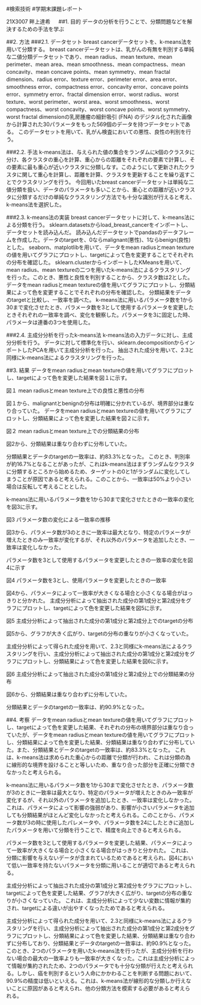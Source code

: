 #検索技術
#学期末課題レポート

21X3007
畔上達希
 
##1. 目的
 データの分析を行うことで、分類問題などを解決するための手法を学ぶ

##2. 方法
###2.1. データセット
 breast cancerデータセットを、k-means法を用いて分類する。
 breast cancerデータセットは、乳がんの有無を判別する単純な二値分類データセットであり、mean radius、mean texture、mean perimeter、mean area、mean smoothness、mean compactness、mean concavity、mean concave points、mean symmetry、mean fractal dimension、radius error、texture error、perimeter error、area error、smoothness error、compactness error、concavity error、concave points error、symmetry error、fractal dimension error、worst radius、worst texture、worst perimeter、worst area、worst smoothness、worst compactness、worst concavity、worst concave points、worst symmetry、worst fractal dimensionの乳房腫瘤の細針吸引 (FNA) のデジタル化された画像から計算された30パラメータをもった569個のデータを持つデータセットである。
 このデータセットを用いて、乳がん検査においての悪性、良性の判別を行う。

###2.2. 手法
 k-means法は、与えられた値の集合をランダムにk個のクラスタに分け、各クラスタの重心を計算、重心からの距離をそれぞれの要素で計算し、その要素に最も重心が近いクラスタに分類しなす。このようにして更新されたクラスタに関して重心を計算し、距離を計算、クラスタを更新することを繰り返すことでクラスタリングを行う。
 今回用いたbreast cancerデータセットは単純な二値分類を扱い、データのパラメータも多いことから、重心との距離が近いクラスタに分類するだけの単純なクラスタリング方法でも十分な識別が行えると考え、k-means法を選択した。

###2.3. k-means法の実装
 breast cancerデータセットに対して、k-means法による分類を行う。
 sklearn.datasetsからload_breast_cancerをインポートし、データセットを読み込んだ。
 読み込んだデータセットでpandasのデータフレームを作成した。データのtargetを、0ならmalignant(悪性)、1ならbenign(良性)とした。
 seaborn、matplotlibを用いて、データをmean radiusとmean textureの値を用いてグラフにプロットし、targetによって色を変更することでそれぞれの分布を確認した。
 sklearn.clusterからインポートしたKMeansを用いて、mean radius、mean textureの二つを用いたk-means法によるクラスタリングを行った。このとき、悪性と良性を判別することから、クラスタ数は2とした。
 データをmean radiusとmean textureの値を用いてグラフにプロットし、分類結果によって色を変更することでそれぞれの分布を確認した。
 分類結果をデータのtargetと比較し、一致率を調べた。
 k-means法に用いるパラメータ数を1から30まで変化させたとき、パラメータ数を3として使用するパラメータを変更したときそれぞれの一致率を調べ、変化を観察した。パラメータを3に固定した時、パラメータは連番の3つを使用した。
 
###2.4. 主成分分析を行ったk-means法
 k-means法の入力データに対し、主成分分析を行う。
 データに対して標準化を行い、sklearn.decompositionからインポートしたPCAを用いて主成分分析を行った。
 抽出された成分を用いて、2.3と同様にk-means法によるクラスタリングを行った。
 
##3. 結果
 データをmean radiusとmean textureの値を用いてグラフにプロットし、targetによって色を変更した結果を図１に示す。

 
図１ mean radiusとmean texture上での良性と悪性の分布

 図１から、malignantとbenignの分布は明確に分かれているが、境界部分は重なり合っていた。
 データをmean radiusとmean textureの値を用いてグラフにプロットし、分類結果によって色を変更した結果を図２に示す。

 
図２ mean radiusとmean texture上での分類結果の分布

 図2から、分類結果は重なり合わずに分布していた。

 分類結果とデータのtargetの一致率は、約83.3%となった。
 このとき、判別率が約16.7%となることがあったが、これはk-means法はまずランダムなクラスタに分類するところから始めるため、ターゲットの0と1がランダムに変化してしまうことが原因であると考えられる。このことから、一致率は50%より小さい場合は反転して考えることとした。

 k-means法に用いるパラメータ数を1から30まで変化させたときの一致率の変化を図3に示す。

 
図3 パラメータ数の変化による一致率の推移
 
 図3から、パラメータ数が3のときに一致率は最大となり、特定のパラメータが増えたときのみ一致率が変化するが、それ以外のパラメータを追加したとき、一致率は変化しなかった。

パラメータ数を3として使用するパラメータを変更したときの一致率の変化を図4に示す

 
図4 パラメータ数を3とし、使用パラメータを変更したときの一致率

 図4から、パラメータによって一致率が大きくなる場合と小さくなる場合がはっきりと分かれた。
 主成分分析によって抽出された成分の第1成分と第2成分をグラフにプロットし、targetによって色を変更した結果を図5に示す。

 
図5 主成分分析によって抽出された成分の第1成分と第2成分上でのtargetの分布

 図5から、グラフが大きく広がり、targetの分布の重なりが小さくなっていた。

 主成分分析によって得られた成分を用いて、2.3と同様にk-means法によるクラスタリングを行い、主成分分析によって抽出された成分の第1成分と第2成分をグラフにプロットし、分類結果によって色を変更した結果を図6に示す。

 
図6 主成分分析によって抽出された成分の第1成分と第2成分上での分類結果の分布

 図6から、分類結果は重なり合わずに分布していた。

分類結果とデータのtargetの一致率は、約90.9%となった。
 
##4. 考察
 データをmean radiusとmean textureの値を用いてグラフにプロットし、targetによって色を変更した結果、それぞれの分布の境界部分は重なり合っていたが、データをmean radiusとmean textureの値を用いてグラフにプロットし、分類結果によって色を変更した結果、分類結果は重なり合わずに分布していた。また、分類結果とデータのtargetの一致率は、約83.3%となった。
 これは、k-means法は求められた重心からの距離で分類が行われ、これは分類の為に線形的な境界を設けることと等しいため、重なり合った部分を正確に分類できなかったと考えられる。

 k-means法に用いるパラメータ数を1から30まで変化させたとき、パラメータ数が3のときに一致率は最大となり、特定のパラメータが増えたときのみ一致率が変化するが、それ以外のパラメータを追加したとき、一致率は変化しなかった。
 これは、パラメータによって影響の強弱があり、影響が小さいパラメータを追加しても分類結果がほとんど変化しなかったと考えられる。このことから、パラメータ数が3の時に使用したパレメータや、パラメータ数を24にしたときに追加したパラメータを用いて分類を行うことで、精度を向上できると考えられる。

パラメータ数を3として使用するパラメータを変更した結果、パラメータによって一致率が大きくなる場合と小さくなる場合がはっきりと分かれた。
 これは、分類に影響を与えないデータが含まれているためであると考えられ、図4において低い一致率を持たないパラメータを分類に用いることが適切であると考えられる。

 主成分分析によって抽出された成分の第1成分と第2成分をグラフにプロットし、targetによって色を変更した結果、グラフが大きく広がり、targetの分布の重なりが小さくなっていた。
 これは、主成分分析によって少ない変数に情報が集約され、targetによる違いが出やすくなったためであると考えられる。

 主成分分析によって得られた成分を用いて、2.3と同様にk-means法によるクラスタリングを行い、主成分分析によって抽出された成分の第1成分と第2成分をグラフにプロットし、分類結果によって色を変更した結果、分類結果は重なり合わずに分布しており、分類結果とデータのtargetの一致率は、約90.9%となった。
 このとき、2つのパラメータを用いたk-means法を行ったが、主成分分析を行わない場合の最大の一致率よりも一致率が大きくなった。これは主成分分析によって情報が集約されたため、2つのパラメータでも十分な分類が行えたと考えられる。しかし、癌を判別するという人命にかかわることを判断する問題において、90.9%の精度は低いといえる。これは、k-means法が線形的な分類しか行えないことに原因があると考えられ、他の分類方法を模索する必要があると考えられる。

